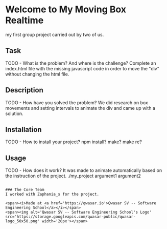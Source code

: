 # Welcome to My Moving Box Realtime
my first group project carried out by two of us.

## Task
TODO - What is the problem? And where is the challenge?
Complete an index.html file with the missing javascript code in order to move the "div" without changing the html file.
## Description
TODO - How have you solved the problem?
We did research on box movements and setting intervals to animate the div and came up with a solution.
## Installation
TODO - How to install your project? npm install? make? make re?

## Usage
TODO - How does it work?
It was made to animate automatically based on the instruction of the project.
./my_project argument1 argument2
```

### The Core Team
I worked with Zaphania_s for the project.

<span><i>Made at <a href='https://qwasar.io'>Qwasar SV -- Software Engineering School</a></i></span>
<span><img alt='Qwasar SV -- Software Engineering School's Logo' src='https://storage.googleapis.com/qwasar-public/qwasar-logo_50x50.png' width='20px'></span>
